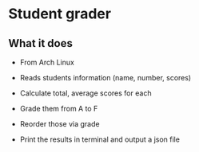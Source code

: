 # Student grader

## What it does

- From Arch Linux

- Reads students information (name, number, scores)
- Calculate total, average scores for each
- Grade them from A to F
- Reorder those via grade
- Print the results in terminal and output a json file
